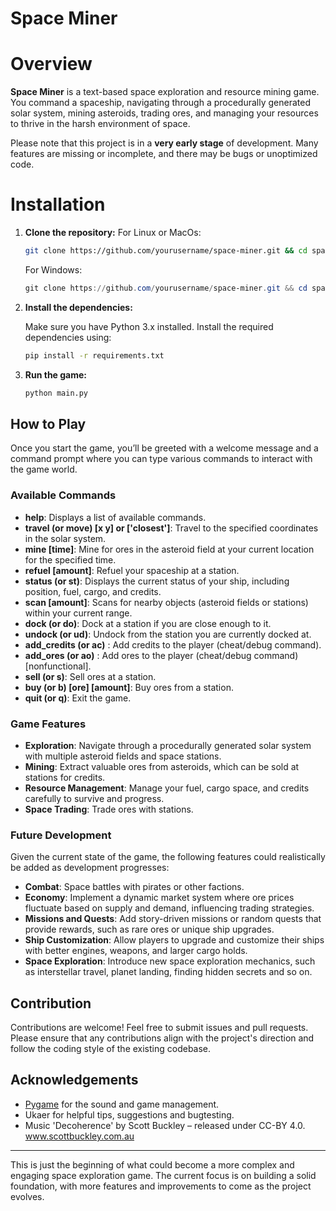 # Space Miner

# Overview

**Space Miner** is a text-based space exploration and resource mining game. You command a spaceship, navigating through a procedurally generated solar system, mining asteroids, trading ores, and managing your resources to thrive in the harsh environment of space. 

Please note that this project is in a **very early stage** of development. Many features are missing or incomplete, and there may be bugs or unoptimized code.

# Installation

1. **Clone the repository:**
   For Linux or MacOs:
   ```bash
   git clone https://github.com/yourusername/space-miner.git && cd space-miner
   ```
   
   For Windows:
   ```powershell
   git clone https://github.com/yourusername/space-miner.git && cd space-miner
   ```

2. **Install the dependencies:**

   Make sure you have Python 3.x installed. Install the required dependencies using:

   ```bash
   pip install -r requirements.txt
   ```
   
   
3. **Run the game:**

   ```bash
   python main.py
   ```

## How to Play

Once you start the game, you’ll be greeted with a welcome message and a command prompt where you can type various commands to interact with the game world.

### Available Commands

- **help**: Displays a list of available commands.
- **travel (or move) [x y] or ['closest']**: Travel to the specified coordinates in the solar system.
- **mine [time]**: Mine for ores in the asteroid field at your current location for the specified time.
- **refuel [amount]**: Refuel your spaceship at a station.
- **status (or st)**: Displays the current status of your ship, including position, fuel, cargo, and credits.
- **scan [amount]**: Scans for nearby objects (asteroid fields or stations) within your current range.
- **dock (or do)**: Dock at a station if you are close enough to it.
- **undock (or ud)**: Undock from the station you are currently docked at.
- **add_credits (or ac)** : Add credits to the player (cheat/debug command).
- **add_ores (or ao)** : Add ores to the player (cheat/debug command) [nonfunctional].
- **sell (or s)**: Sell ores at a station.
- **buy (or b) [ore] [amount]**: Buy ores from a station.
- **quit (or q)**: Exit the game.

### Game Features

- **Exploration**: Navigate through a procedurally generated solar system with multiple asteroid fields and space stations.
- **Mining**: Extract valuable ores from asteroids, which can be sold at stations for credits.
- **Resource Management**: Manage your fuel, cargo space, and credits carefully to survive and progress.
- **Space Trading**: Trade ores with stations.

### Future Development

Given the current state of the game, the following features could realistically be added as development progresses:

- **Combat**: Space battles with pirates or other factions.
- **Economy**: Implement a dynamic market system where ore prices fluctuate based on supply and demand, influencing trading strategies.
- **Missions and Quests**: Add story-driven missions or random quests that provide rewards, such as rare ores or unique ship upgrades.
- **Ship Customization**: Allow players to upgrade and customize their ships with better engines, weapons, and larger cargo holds.
- **Space Exploration**: Introduce new space exploration mechanics, such as interstellar travel, planet landing, finding hidden secrets and so on.

## Contribution

Contributions are welcome! Feel free to submit issues and pull requests. Please ensure that any contributions align with the project's direction and follow the coding style of the existing codebase.

## Acknowledgements

- [Pygame](https://www.pygame.org/) for the sound and game management.
- Ukaer for helpful tips, suggestions and bugtesting.
- Music 'Decoherence' by Scott Buckley – released under CC-BY 4.0. www.scottbuckley.com.au 
---

This is just the beginning of what could become a more complex and engaging space exploration game. The current focus is on building a solid foundation, with more features and improvements to come as the project evolves.
